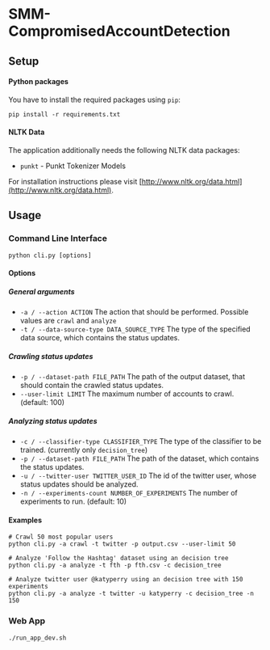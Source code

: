 # SMM-CompromisedAccountDetection

## Setup
#### Python packages
You have to install the required packages using ```pip```:
```
pip install -r requirements.txt
```

#### NLTK Data
The application additionally needs the following NLTK data packages:
- ```punkt``` - Punkt Tokenizer Models

For installation instructions please visit [http://www.nltk.org/data.html](http://www.nltk.org/data.html).

## Usage
### Command Line Interface
```python cli.py [options]```

#### Options
##### General arguments
- ```-a / --action ACTION``` The action that should be performed. Possible values are `crawl` and `analyze`
- ```-t / --data-source-type DATA_SOURCE_TYPE``` The type of the specified data source, which contains the status updates.

##### Crawling status updates
- ```-p / --dataset-path FILE_PATH``` The path of the output dataset, that should contain the crawled status updates. 
- ```--user-limit LIMIT``` The maximum number of accounts to crawl. (default: 100)

##### Analyzing status updates
- ```-c / --classifier-type CLASSIFIER_TYPE``` The type of the classifier to be trained. (currently only ```decision_tree```)
- ```-p / --dataset-path FILE_PATH``` The path of the dataset, which contains the status updates. 
- ```-u / --twitter-user TWITTER_USER_ID``` The id of the twitter user, whose status updates should be analyzed.
- ```-n / --experiments-count NUMBER_OF_EXPERIMENTS``` The number of experiments to run. (default: 10)

#### Examples
```
# Crawl 50 most popular users
python cli.py -a crawl -t twitter -p output.csv --user-limit 50

# Analyze 'Follow the Hashtag' dataset using an decision tree
python cli.py -a analyze -t fth -p fth.csv -c decision_tree

# Analyze twitter user @katyperry using an decision tree with 150 experiments
python cli.py -a analyze -t twitter -u katyperry -c decision_tree -n 150
```

### Web App
```
./run_app_dev.sh
```
